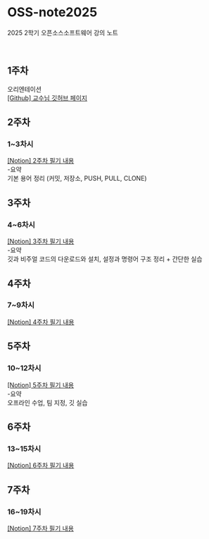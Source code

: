# OSS-note2025
2025 2학기 오픈소스소프트웨어 강의 노트

<br>

## 1주차
오리엔테이션  
<a href="https://github.com/ai7dnn/2025-OSS"> [Github] 교수님 깃허브 페이지 </a>

## 2주차
### 1~3차시  
<a href="https://www.notion.so/2-26972c82600e8050a9c5e0503e8dfb42?source=copy_link"> [Notion] 2주차 필기 내용 </a>  
-요약  
  기본 용어 정리 (커밋, 저장소, PUSH, PULL, CLONE)

## 3주차
### 4~6차시  
<a href="https://www.notion.so/3-27772c82600e80ad8226d5bbf4c5545e?source=copy_link"> [Notion] 3주차 필기 내용 </a>  
-요약  
  깃과 비주얼 코드의 다운로드와 설치, 설정과 명령어 구조 정리 + 간단한 실습

## 4주차
### 7~9차시  
<a href=""> [Notion] 4주차 필기 내용 </a>  

## 5주차
### 10~12차시  
<a href="https://www.notion.so/5-27d72c82600e8037b7adfc0635b9279c?source=copy_link"> [Notion] 5주차 필기 내용 </a>  
-요약  
  오프라인 수업, 팀 지정, 깃 실습

## 6주차
### 13~15차시  
<a href="https://www.notion.so/5-27d72c82600e8037b7adfc0635b9279c?source=copy_link"> [Notion] 6주차 필기 내용 </a>  

## 7주차
### 16~19차시
<a href=""> [Notion] 7주차 필기 내용 </a>  

